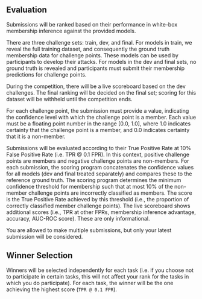 ## Evaluation

Submissions will be ranked based on their performance in white-box membership inference against the provided models.

There are three challenge sets: train, dev, and final. For models in train, we reveal the full training dataset, and consequently the ground truth membership data for challenge points. These models can be used by participants to develop their attacks. For models in the dev and final sets, no ground truth is revealed and participants must submit their membership predictions for challenge points.

During the competition, there will be a live scoreboard based on the dev challenges. The final ranking will be decided on the final set; scoring for this dataset will be withheld until the competition ends.

For each challenge point, the submission must provide a value, indicating the confidence level with which the challenge point is a member. Each value must be a floating point number in the range [0.0, 1.0], where 1.0 indicates certainty that the challenge point is a member, and 0.0 indicates certainty that it is a non-member.

Submissions will be evaluated according to their True Positive Rate at 10% False Positive Rate (i.e. TPR @ 0.1 FPR). In this context, positive challenge points are members and negative challenge points are non-members. For each submission, the scoring program concatenates the confidence values for all models (dev and final treated separately) and compares these to the reference ground truth. The scoring program determines the minimum confidence threshold for membership such that at most 10% of the non-member challenge points are incorrectly classified as members. The score is the True Positive Rate achieved by this threshold (i.e., the proportion of correctly classified member challenge points). The live scoreboard shows additional scores (i.e., TPR at other FPRs, membership inference advantage, accuracy, AUC-ROC score). These are only informational.

You are allowed to make multiple submissions, but only your latest submission will be considered.


## Winner Selection

Winners will be selected independently for each task (i.e. if you choose not to participate in certain tasks, this will not affect your rank for the tasks in which you do participate). For each task, the winner will be the one achieving the highest score (`TPR @ 0.1 FPR`).
